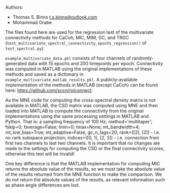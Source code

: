 Authors:
- Thomas S. Binns <t.s.binns@outlook.com>
- Mohammad Orabe <email>

The files found here are used for the regression test of the multivariate
connectivity methods for CaCoh, MIC, MIM, GC, and TRGC
(`test_multivariate_spectral_connectivity_epochs_regression()` of
`test_spectral.py`).

`example_multivariate_data.pkl` consists of four channels of randomly-generated
data with 15 epochs and 200 timepoints per epoch. Connectivity was computed in
MATLAB using the original implementations of these methods and saved as a
dictionary in `example_multivariate_matlab_results.pkl`. A publicly-available
implementation of the methods in MATLAB (except CaCoh) can be found here:
https://github.com/sccn/roiconnect.

As the MNE code for computing the cross-spectral density matrix is not
available in MATLAB, the CSD matrix was computed using MNE and then loaded into
MATLAB to compute the connectivity from the original implementations using the
same processing settings in MATLAB and Python. That is: a sampling frequency of
100 Hz; method='multitaper'; fskip=0; faverage=False; tmin=0; tmax=None;
mt_bandwidth=4; mt_low_bias=True; mt_adaptive=False; gc_n_lags=20;
rank=([2], [2]) - i.e. no rank subspace projection; indices=([0, 1], [2, 3]) -
i.e. connection from first two channels to last two channels. It is 
important that no changes are made to the settings for computing the CSD or the
final connectivity scores, otherwise this test will be invalid!

One key difference is that the MATLAB implementation for computing MIC returns
the absolute value of the results, so we must take the absolute value of the
results returned from the MNE function to make the comparison. We do not return
the absolute values of the results, as relevant information such as phase angle
differences are lost.